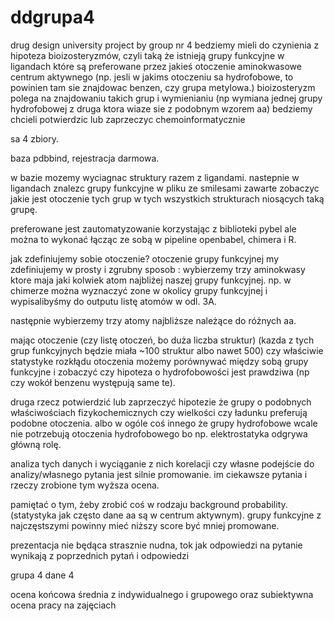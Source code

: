 # ddgrupa4
drug design university project by group nr 4
bedziemy mieli do czynienia z hipoteza bioizosteryzmów, czyli taką że istnieją grupy funkcyjne w ligandach które są preferowane przez jakieś otoczenie aminokwasowe centrum aktywnego (np. jesli w jakims otoczeniu sa hydrofobowe, to powinien tam sie znajdowac benzen, czy grupa metylowa.) bioizosteryzm polega na znajdowaniu takich grup i wymienianiu (np wymiana jednej grupy hydrofobowej z druga ktora wiaze sie z podobnym wzorem aa)
bedziemy chcieli potwierdzic lub zaprzeczyc chemoinformatycznie

sa 4 zbiory.

baza pdbbind, rejestracja darmowa.

w bazie mozemy wyciagnac struktury razem z ligandami.
nastepnie w ligandach znalezc grupy funkcyjne w pliku ze smilesami zawarte
zobaczyc jakie jest otoczenie tych grup w tych wszystkich strukturach niosących taką grupę.

preferowane jest zautomatyzowanie korzystając z biblioteki pybel ale można to wykonać łącząc ze sobą w pipeline openbabel, chimera i R.

jak zdefiniujemy sobie otoczenie?
otoczenie grupy funkcyjnej my zdefiniujemy w prosty i zgrubny sposob : wybierzemy trzy aminokwasy ktore maja jaki kolwiek atom najbliżej naszej grupy funkcyjnej. np. w chimerze można wyznaczyć zone w okolicy grupy funkcyjnej i wypisalibyśmy do outputu listę atomów w odl. 3A.

następnie wybierzemy trzy atomy najbliższe należące do różnych aa.



mając otoczenie (czy listę otoczeń, bo duża liczba struktur) (kazda z tych grup funkcyjnych będzie miała ~100 struktur albo nawet 500)
czy właściwie statystyke rozkłądu otoczenia możemy porównywać między sobą grupy funkcyjne i zobaczyć czy hipoteza o hydrofobowości jest prawdziwa (np czy wokół benzenu występują same te).

druga rzecz potwierdzić lub zaprzeczyć hipotezie że grupy o podobnych właściwościach fizykochemicznych czy wielkości czy ładunku preferują podobne otoczenia. albo w ogóle coś innego że grupy hydrofobowe wcale nie potrzebują otoczenia hydrofobowego bo np. elektrostatyka odgrywa główną rolę.

analiza tych danych i wyciąganie z nich korelacji czy własne podejście do analizy/własnego pytania jest silnie promowanie.
im ciekawsze pytania i rzeczy zrobione tym wyższa ocena.

pamiętać o tym, żeby zrobić coś w rodzaju background probability. (statystyka jak często dane aa są w centrum aktywnym). grupy funkcyjne z najczęstszymi powinny mieć niższy score być mniej promowane.

prezentacja nie będąca strasznie nudna, tok jak odpowiedzi na pytanie wynikają z poprzednich pytań i odpowiedzi

grupa 4 dane 4

ocena końcowa średnia z indywidualnego i grupowego oraz subiektywna ocena pracy na zajęciach
